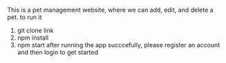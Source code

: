 This is a pet management website, where we can add, edit, and delete a pet.
to run it
1. git clone link
2. npm install
3. npm start
after running the app succcefully, please register an account and then login to get started
